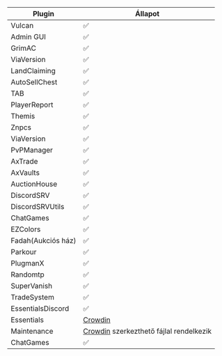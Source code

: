 | Plugin  | Állapot            |
| ------- | ------------------ |
| Vulcan  | :white_check_mark: |
| Admin GUI   | :white_check_mark: |
| GrimAC      | :white_check_mark: |
| ViaVersion  | :white_check_mark: |
| LandClaiming | :white_check_mark: |
| AutoSellChest | :white_check_mark: |
| TAB | :white_check_mark: |
| PlayerReport | :white_check_mark: |
| Themis | :white_check_mark: |
| Znpcs | :white_check_mark: |
| ViaVersion | :white_check_mark: |
| PvPManager | :white_check_mark: |
| AxTrade | :white_check_mark: |
| AxVaults | :white_check_mark: |
| AuctionHouse | :white_check_mark: |
| DiscordSRV | :white_check_mark: |
| DiscordSRVUtils | :white_check_mark: |
| ChatGames | :white_check_mark: |
| EZColors | :white_check_mark: |
| Fadah(Aukciós ház) | :white_check_mark: |
| Parkour | :white_check_mark: |
| PlugmanX | :white_check_mark: |
| Randomtp | :white_check_mark: |
| SuperVanish | :white_check_mark: |
| TradeSystem | :white_check_mark: |
| EssentialsDiscord | :white_check_mark: |
| Essentials | [Crowdin](https://hu.crowdin.com/project/essentialsx-official) |
| Maintenance | [Crowdin](https://hu.crowdin.com/project/maintenance) szerkezthető fájlal rendelkezik |
| ChatGames | :white_check_mark: |
